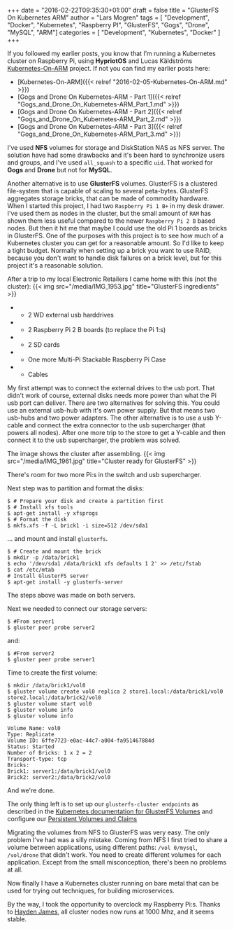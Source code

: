 +++
date = "2016-02-22T09:35:30+01:00"
draft = false
title = "GlusterFS On Kubernetes ARM"
author = "Lars Mogren"
tags = [ "Development", "Docker", "Kubernetes", "Raspberry PI", "GlusterFS", "Gogs", "Drone", "MySQL", "ARM"]
categories = [ "Development", "Kubernetes", "Docker" ]
+++

If you followed my earlier posts, you know that I’m running a Kubernetes cluster
on Raspberry Pi, using __HypriotOS__ and Lucas Käldströms [Kubernetes-On-ARM](https://github.com/luxas/kubernetes-on-arm) project. If not
you can find my earlier posts here:

* [Kubernetes-On-ARM]({{< relref "2016-02-05-Kubernetes-On-ARM.md" >}})
* [Gogs and Drone On Kubernetes-ARM - Part 1]({{< relref "Gogs_and_Drone_On_Kubernetes-ARM_Part_1.md" >}})
* [Gogs and Drone On Kubernetes-ARM - Part 2]({{< relref "Gogs_and_Drone_On_Kubernetes-ARM_Part_2.md" >}})
* [Gogs and Drone On Kubernetes-ARM - Part 3]({{< relref "Gogs_and_Drone_On_Kubernetes-ARM_Part_3.md" >}})


I've used __NFS__ volumes for storage and DiskStation NAS as NFS server.
The solution have had some drawbacks and it's been hard to synchronize users and
groups, and I've used `all_squash` to a specific `uid`. That worked for __Gogs__
and __Drone__ but not for __MySQL__.

Another alternative is to use __GlusterFS__ volumes. GlusterFS is a clustered
file-system that is capable of scaling to several peta-bytes.
GlusterFS aggregates storage bricks, that can be made of commodity hardware.
When I started this project, I had two
`Raspberry Pi 1 B+` in my desk drawer. I've used them as nodes in the cluster,
but the small amount of `RAM` has shown them less useful compared to the newer
`Raspberry Pi 2 B` based nodes. But then it hit me that maybe I could use the
old Pi 1 boards as bricks in GlusterFS. One of the purposes with this project is
to see how much of a Kubernetes cluster you can get for a reasonable amount. So
I'd like to keep a tight budget. Normally when setting up a brick you want to
use RAID, because you don't want to handle disk failures on a brick level, but
for this project it's a reasonable solution.

After a trip to my local Electronic Retailers I came home with this
(not the cluster):
{{< img src="/media/IMG_1953.jpg" title="GlusterFS ingredients" >}}

* * 2 WD external usb harddrives
* * 2 Raspberry Pi 2 B boards (to replace the Pi 1:s)
* * 2 SD cards
* * One more Multi-Pi Stackable Raspberry Pi Case
* * Cables

My first attempt was to connect the external drives to the usb port. That didn't
work of course, external disks needs more power than what the Pi usb port can
deliver. There are two alternatives for solving this. You could use an external
usb-hub with it's own power supply. But that means two usb-hubs and two power
adapters. The other alternative is to use a usb Y-cable and connect the extra
connector to the usb supercharger (that powers all nodes). After one more trip
to the store to get a Y-cable and then connect it to the usb supercharger, the
problem was solved.

The image shows the cluster after assembling.
{{< img src="/media/IMG_1961.jpg" title="Cluster ready for GlusterFS" >}}

There's room for two more Pi:s in the switch and usb supercharger.

Next step was to partition and format the disks:

```shell
$ # Prepare your disk and create a partition first
$ # Install xfs tools
$ apt-get install -y xfsprogs
$ # Format the disk
$ mkfs.xfs -f -L brick1 -i size=512 /dev/sda1
```
... and mount and install `glusterfs`.
```shell
$ # Create and mount the brick
$ mkdir -p /data/brick1
$ echo '/dev/sda1 /data/brick1 xfs defaults 1 2' >> /etc/fstab
$ cat /etc/mtab
# Install GlusterFS server
$ apt-get install -y glusterfs-server
```
The steps above was made on both servers.

Next we needed to connect our storage servers:
```shell
$ #From server1
$ gluster peer probe server2
```
and:
```shell
$ #From server2
$ gluster peer probe server1
```

Time to create the first volume:
```shell
$ mkdir /data/brick1/vol0
$ gluster volume create vol0 replica 2 store1.local:/data/brick1/vol0 store2.local:/data/brick2/vol0
$ gluster volume start vol0
$ gluster volume info
$ gluster volume info

Volume Name: vol0
Type: Replicate
Volume ID: 6ffe7723-e0ac-44c7-a004-fa951467884d
Status: Started
Number of Bricks: 1 x 2 = 2
Transport-type: tcp
Bricks:
Brick1: server1:/data/brick1/vol0
Brick2: server2:/data/brick2/vol0
```
And we're done.

The only thing left is to set up our `glusterfs-cluster endpoints` as described
in the [Kubernetes documentation for GlusterFS Volumes](http://kubernetes.io/v1.1/examples/glusterfs/README.html) and configure
our [Persistent Volumes and Claims](http://kubernetes.io/v1.1/docs/user-guide/persistent-volumes.html)

Migrating the volumes from NFS to GlusterFS was very easy. The only problem
I've had was a silly mistake. Coming from NFS I first tried to share a volume
between applications, using different paths: `/vol 0/mysql`, `/vol/drone` that
didn't work. You need to create different volumes for each application. Except
from the small misconception, there's been no problems at all.

Now finally I have a Kubernetes cluster running on bare metal that can be used
for trying out techniques, for building microservices.

By the way, I took the opportunity to overclock my Raspberry Pi:s.
Thanks to [Hayden James](http://haydenjames.io/raspberry-pi-2-overclock/), all
cluster nodes now runs at 1000 Mhz, and it seems stable.
